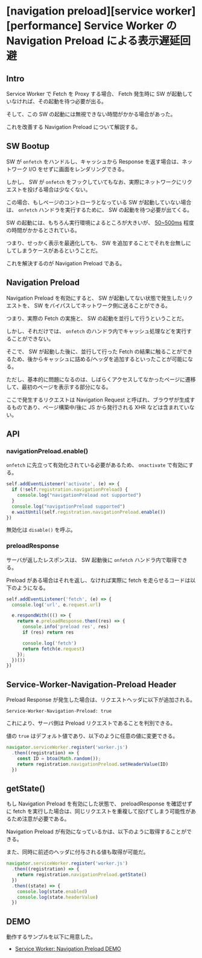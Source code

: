# [navigation preload][service worker][performance] Service Worker の Navigation Preload による表示遅延回避

## Intro

Service Worker で Fetch を Proxy する場合、 Fetch 発生時に SW が起動していなければ、その起動を待つ必要が出る。

そして、この SW の起動には無視できない時間がかかる場合があった。

これを改善する Navigation Preload について解説する。


## SW Bootup

SW が `onfetch` をハンドルし、キャッシュから Response を返す場合は、ネットワーク I/O をせずに画面をレンダリングできる。

しかし、 SW が `onfetch` をフックしていてもなお、実際にネットワークにリクエストを投げる場合は少なくない。

この場合、もしページのコントローラとなっている SW が起動していない場合は、 `onfetch` ハンドラを実行するために、 SW の起動を待つ必要が出てくる。

SW の起動には、もちろん実行環境によるところが大きいが、 [50~500ms](https://developers.google.com/web/updates/2017/02/navigation-preload) 程度の時間がかかるとされている。

つまり、せっかく表示を最適化しても、 SW を追加することでそれを台無しにしてしまうケースがあるということだ。

これを解決するのが Navigation Preload である。


## Navigation Preload

Navigation Preload を有効にすると、 SW が起動してない状態で発生したリクエストを、 SW をバイパスしてネットワーク側に送ることができる。

つまり、実際の Fetch の実施と、 SW の起動を並行して行うということだ。

しかし、それだけでは、 `onfetch` のハンドラ内でキャッシュ処理などを実行することができない。

そこで、 SW が起動した後に、並行して行った Fetch の結果に触ることができるため、後からキャッシュに詰める/ヘッダを追加するといったことが可能になる。

ただし、基本的に問題になるのは、しばらくアクセスしてなかったページに遷移して、最初のページを表示する部分になる。

ここで発生するリクエストは Navigation Request と呼ばれ、ブラウザが生成するものであり、ページ構築中/後に JS から発行される XHR などは含まれていない。


## API


### navigationPreload.enable()

`onfetch` に先立って有効化されている必要があるため、 `onactivate` で有効にする。


```js
self.addEventListener('activate', (e) => {
  if (!self.registration.navigationPreload) {
    console.log("navigationPreload not supported")
  }
  console.log("navigationPreload supported")
  e.waitUntil(self.registration.navigationPreload.enable())
})
```

無効化は `disable()` を呼ぶ。


### preloadResponse

サーバが返したレスポンスは、 SW 起動後に `onfetch` ハンドラ内で取得できる。

Preload がある場合はそれを返し、なければ実際に fetch を走らせるコードは以下のようになる。


```js
self.addEventListener('fetch', (e) => {
  console.log('url', e.request.url)

  e.respondWith((() => {
    return e.preloadResponse.then((res) => {
      console.info('preload res', res)
      if (res) return res

      console.log('fetch')
      return fetch(e.request)
    });
  })())
})
```


## Service-Worker-Navigation-Preload Header

Preload Response が発生した場合は、リクエストヘッダに以下が追加される。


```http
Service-Worker-Navigation-Preload: true
```

これにより、サーバ側は Preload リクエストであることを判別できる。

値の `true` はデフォルト値であり、以下のように任意の値に変更できる。


```js
navigator.serviceWorker.register('worker.js')
  .then((registration) => {
    const ID = btoa(Math.random());
    return registration.navigationPreload.setHeaderValue(ID)
  })
```


## getState()

もし Navigation Preload を有効にした状態で、 preloadResponse を確認せずに fetch を実行した場合は、同じリクエストを重複して投げてしまう可能性があるため注意が必要である。

Navigation Preload が有効になっているかは、以下のように取得することができる。

また、同時に前述のヘッダに付与される値も取得が可能だ。


```js
navigator.serviceWorker.register('worker.js')
  .then((registration) => {
    return registration.navigationPreload.getState()
  })
  .then((state) => {
    console.log(state.enabled)
    console.log(state.headerValue)
  })
```


## DEMO

動作するサンプルを以下に用意した。

- [Service Worker: Navigation Preload DEMO](https://labs.jxck.io/service-worker/navigation-preload/)
